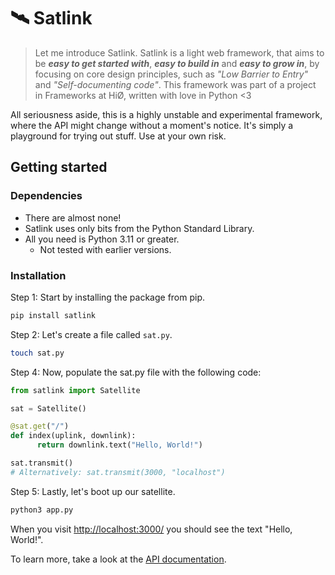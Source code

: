 # 🛰 Satlink

> Let me introduce Satlink. Satlink is a light web framework, that aims to be _**easy to get started with**_, _**easy to build in**_ and _**easy to grow in**_, by focusing on core design principles, such as _"Low Barrier to Entry"_ and _"Self-documenting code"_. This framework was part of a project in Frameworks at HiØ, written with love in Python <3

All seriousness aside, this is a highly unstable and experimental framework, where the API might change without a moment's notice. It's simply a playground for trying out stuff. Use at your own risk.

## Getting started

### Dependencies

* There are almost none! 
* Satlink uses only bits from the Python Standard Library. 
* All you need is Python 3.11 or greater.
   * Not tested with earlier versions.

### Installation

Step 1: Start by installing the package from pip.
```bash
pip install satlink
```

Step 2: Let's create a file called `sat.py`.
```bash
touch sat.py
```

Step 4: Now, populate the sat.py file with the following code:
```python
from satlink import Satellite

sat = Satellite()

@sat.get("/")
def index(uplink, downlink):
      return downlink.text("Hello, World!")

sat.transmit()
# Alternatively: sat.transmit(3000, "localhost")
```

Step 5: Lastly, let's boot up our satellite.
```bash
python3 app.py
```
When you visit [http://localhost:3000/](http://localhost:3000/) you should see the text "Hello, World!".

To learn more, take a look at the [API documentation](https://github.com/olejorga/satlink/wiki).
